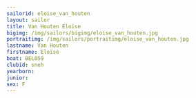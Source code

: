 ```yaml
---
sailorid: eloise_van_houten
layout: sailor
title: Van Houten Eloïse
bigimg: /img/sailors/bigimg/eloise_van_houten.jpg
portraitimg: /img/sailors/portraitimg/eloise_van_houten.jpg
lastname: Van Houten
firstname: Eloïse
boat: BEL059
clubid: sneh
yearborn: 
junior: 
sex: F
---
```

